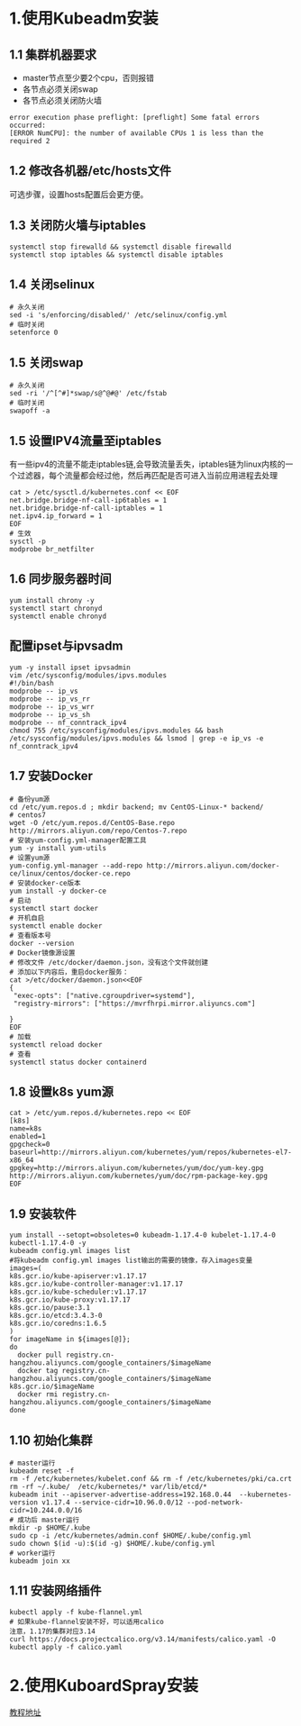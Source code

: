 # 1.使用Kubeadm安装
## 1.1 集群机器要求
* master节点至少要2个cpu，否则报错
* 各节点必须关闭swap
* 各节点必须关闭防火墙
```text
error execution phase preflight: [preflight] Some fatal errors occurred:
[ERROR NumCPU]: the number of available CPUs 1 is less than the required 2
```
## 1.2 修改各机器/etc/hosts文件
可选步骤，设置hosts配置后会更方便。
## 1.3 关闭防火墙与iptables
```shell
systemctl stop firewalld && systemctl disable firewalld 
systemctl stop iptables && systemctl disable iptables
```
## 1.4 关闭selinux
```shell
# 永久关闭
sed -i 's/enforcing/disabled/' /etc/selinux/config.yml 
# 临时关闭
setenforce 0 
```
## 1.5 关闭swap
```shell
# 永久关闭
sed -ri '/^[^#]*swap/s@^@#@' /etc/fstab
# 临时关闭
swapoff -a 
```
## 1.5 设置IPV4流量至iptables
有一些ipv4的流量不能走iptables链,会导致流量丢失，iptables链为linux内核的一个过滤器，每个流量都会经过他，然后再匹配是否可进入当前应用进程去处理
```shell
cat > /etc/sysctl.d/kubernetes.conf << EOF
net.bridge.bridge-nf-call-ip6tables = 1
net.bridge.bridge-nf-call-iptables = 1
net.ipv4.ip_forward = 1
EOF
# 生效
sysctl -p
modprobe br_netfilter
```
## 1.6 同步服务器时间
```shell
yum install chrony -y
systemctl start chronyd
systemctl enable chronyd
```
## 配置ipset与ipvsadm
```shell
yum -y install ipset ipvsadmin  
vim /etc/sysconfig/modules/ipvs.modules
#!/bin/bash 
modprobe -- ip_vs 
modprobe -- ip_vs_rr 
modprobe -- ip_vs_wrr 
modprobe -- ip_vs_sh 
modprobe -- nf_conntrack_ipv4  
chmod 755 /etc/sysconfig/modules/ipvs.modules && bash /etc/sysconfig/modules/ipvs.modules && lsmod | grep -e ip_vs -e nf_conntrack_ipv4
```
## 1.7 安装Docker
```shell
# 备份yum源
cd /etc/yum.repos.d ; mkdir backend; mv CentOS-Linux-* backend/
# centos7
wget -O /etc/yum.repos.d/CentOS-Base.repo http://mirrors.aliyun.com/repo/Centos-7.repo
# 安装yum-config.yml-manager配置工具
yum -y install yum-utils
# 设置yum源
yum-config.yml-manager --add-repo http://mirrors.aliyun.com/docker-ce/linux/centos/docker-ce.repo
# 安装docker-ce版本
yum install -y docker-ce
# 启动
systemctl start docker
# 开机自启
systemctl enable docker
# 查看版本号
docker --version
# Docker镜像源设置
# 修改文件 /etc/docker/daemon.json，没有这个文件就创建
# 添加以下内容后，重启docker服务：
cat >/etc/docker/daemon.json<<EOF
{
 "exec-opts": ["native.cgroupdriver=systemd"],
 "registry-mirrors": ["https://mvrfhrpi.mirror.aliyuncs.com"]
 
}
EOF
# 加载
systemctl reload docker
# 查看
systemctl status docker containerd
```
## 1.8 设置k8s yum源
```shell
cat > /etc/yum.repos.d/kubernetes.repo << EOF
[k8s]
name=k8s
enabled=1
gpgcheck=0
baseurl=http://mirrors.aliyun.com/kubernetes/yum/repos/kubernetes-el7-x86_64
gpgkey=http://mirrors.aliyun.com/kubernetes/yum/doc/yum-key.gpg http://mirrors.aliyun.com/kubernetes/yum/doc/rpm-package-key.gpg
EOF
```
## 1.9 安装软件
```shell
yum install --setopt=obsoletes=0 kubeadm-1.17.4-0 kubelet-1.17.4-0 kubectl-1.17.4-0 -y
kubeadm config.yml images list
#将kubeadm config.yml images list输出的需要的镜像，存入images变量
images=(
k8s.gcr.io/kube-apiserver:v1.17.17
k8s.gcr.io/kube-controller-manager:v1.17.17
k8s.gcr.io/kube-scheduler:v1.17.17
k8s.gcr.io/kube-proxy:v1.17.17
k8s.gcr.io/pause:3.1
k8s.gcr.io/etcd:3.4.3-0
k8s.gcr.io/coredns:1.6.5
)
for imageName in ${images[@]}; 
do
  docker pull registry.cn-hangzhou.aliyuncs.com/google_containers/$imageName  
  docker tag registry.cn-hangzhou.aliyuncs.com/google_containers/$imageName k8s.gcr.io/$imageName 
  docker rmi registry.cn-hangzhou.aliyuncs.com/google_containers/$imageName 
done
```
## 1.10 初始化集群
```shell
# master运行
kubeadm reset -f
rm -f /etc/kubernetes/kubelet.conf && rm -f /etc/kubernetes/pki/ca.crt
rm -rf ~/.kube/  /etc/kubernetes/* var/lib/etcd/* 
kubeadm init --apiserver-advertise-address=192.168.0.44  --kubernetes-version v1.17.4 --service-cidr=10.96.0.0/12 --pod-network-cidr=10.244.0.0/16
# 成功后 master运行
mkdir -p $HOME/.kube
sudo cp -i /etc/kubernetes/admin.conf $HOME/.kube/config.yml
sudo chown $(id -u):$(id -g) $HOME/.kube/config.yml
# worker运行
kubeadm join xx
```
## 1.11 安装网络插件
```shell
kubectl apply -f kube-flannel.yml
# 如果kube-flannel安装不好，可以适用calico
注意，1.17的集群对应3.14
curl https://docs.projectcalico.org/v3.14/manifests/calico.yaml -O
kubectl apply -f calico.yaml
```


# 2.使用KuboardSpray安装
[教程地址](https://www.kuboard.cn/install/install-k8s.html#kuboard-spray)
